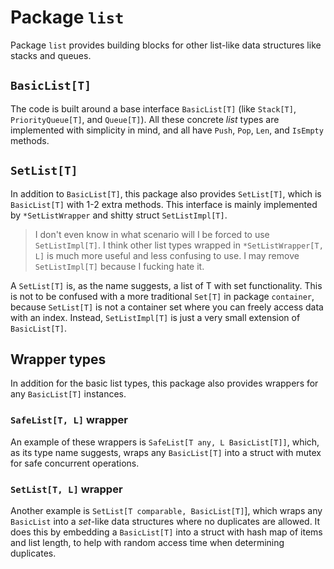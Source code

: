 # Package `list`
Package `list` provides building blocks for other list-like data structures like stacks and queues.

## `BasicList[T]`
The code is built around a base interface `BasicList[T]` (like `Stack[T]`, `PriorityQueue[T]`, and `Queue[T]`). All these concrete *list* types are implemented with simplicity in mind, and all have `Push`, `Pop`, `Len`, and `IsEmpty` methods.

## `SetList[T]`
In addition to `BasicList[T]`, this package also provides `SetList[T]`, which is `BasicList[T]` with 1-2 extra methods. This interface is mainly implemented by `*SetListWrapper` and shitty struct `SetListImpl[T]`.

> I don't even know in what scenario will I be forced to use `SetListImpl[T]`. I think other list types wrapped in `*SetListWrapper[T, L]` is much more useful and less confusing to use. I may remove `SetListImpl[T]` because I fucking hate it.

A `SetList[T]` is, as the name suggests, a list of T with set functionality. This is not to be confused with a more traditional `Set[T]` in package `container`, because `SetList[T]` is not a container set where you can freely access data with an index. Instead, `SetListImpl[T]` is just a very small extension of `BasicList[T]`.

## Wrapper types
In addition for the basic list types, this package also provides wrappers for any `BasicList[T]` instances.
### `SafeList[T, L]` wrapper
An example of these wrappers is `SafeList[T any, L BasicList[T]]`, which, as its type name suggests, wraps any `BasicList[T]` into a struct with mutex for safe concurrent operations.
### `SetList[T, L]` wrapper
Another example is `SetList[T comparable, BasicList[T]`], which wraps any `BasicList` into a *set*-like data structures where no duplicates are allowed. It does this by embedding a `BasicList[T]` into a struct with hash map of items and list length, to help with random access time when determining duplicates.